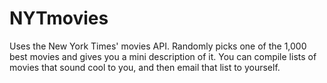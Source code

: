 NYTmovies
=========
Uses the New York Times' movies API. Randomly picks one of the 1,000 best movies and gives you a mini description of it.
You can compile lists of movies that sound cool to you, and then email that list to yourself.

